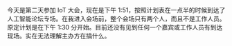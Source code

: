 今天是第二天参加 IoT 大会，现在是下午 1:51，按照计划表在一点半的时候到达了人工智能论坛专场。在我进入会场前，整个会场只有两个人，而且不是工作人员。原定计划是在下午 1:30 分开始。目前还没有见到任何一个嘉宾或工作人员有到达现场。实在无法理解主办方在搞什么。
